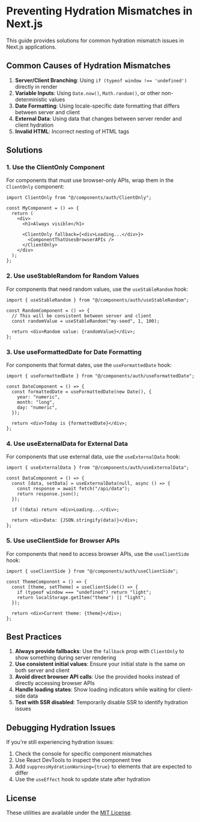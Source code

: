 # Preventing Hydration Mismatches in Next.js

This guide provides solutions for common hydration mismatch issues in Next.js applications.

## Common Causes of Hydration Mismatches

1. **Server/Client Branching**: Using `if (typeof window !== 'undefined')` directly in render
2. **Variable Inputs**: Using `Date.now()`, `Math.random()`, or other non-deterministic values
3. **Date Formatting**: Using locale-specific date formatting that differs between server and client
4. **External Data**: Using data that changes between server render and client hydration
5. **Invalid HTML**: Incorrect nesting of HTML tags

## Solutions

### 1. Use the ClientOnly Component

For components that must use browser-only APIs, wrap them in the `ClientOnly` component:

```tsx
import ClientOnly from "@/components/auth/ClientOnly";

const MyComponent = () => {
  return (
    <div>
      <h1>Always visible</h1>

      <ClientOnly fallback={<div>Loading...</div>}>
        <ComponentThatUsesBrowserAPIs />
      </ClientOnly>
    </div>
  );
};
```

### 2. Use useStableRandom for Random Values

For components that need random values, use the `useStableRandom` hook:

```tsx
import { useStableRandom } from "@/components/auth/useStableRandom";

const RandomComponent = () => {
  // This will be consistent between server and client
  const randomValue = useStableRandom("my-seed", 1, 100);

  return <div>Random value: {randomValue}</div>;
};
```

### 3. Use useFormattedDate for Date Formatting

For components that format dates, use the `useFormattedDate` hook:

```tsx
import { useFormattedDate } from "@/components/auth/useFormattedDate";

const DateComponent = () => {
  const formattedDate = useFormattedDate(new Date(), {
    year: "numeric",
    month: "long",
    day: "numeric",
  });

  return <div>Today is {formattedDate}</div>;
};
```

### 4. Use useExternalData for External Data

For components that use external data, use the `useExternalData` hook:

```tsx
import { useExternalData } from "@/components/auth/useExternalData";

const DataComponent = () => {
  const [data, setData] = useExternalData(null, async () => {
    const response = await fetch("/api/data");
    return response.json();
  });

  if (!data) return <div>Loading...</div>;

  return <div>Data: {JSON.stringify(data)}</div>;
};
```

### 5. Use useClientSide for Browser APIs

For components that need to access browser APIs, use the `useClientSide` hook:

```tsx
import { useClientSide } from "@/components/auth/useClientSide";

const ThemeComponent = () => {
  const [theme, setTheme] = useClientSide(() => {
    if (typeof window === "undefined") return "light";
    return localStorage.getItem("theme") || "light";
  });

  return <div>Current theme: {theme}</div>;
};
```

## Best Practices

1. **Always provide fallbacks**: Use the `fallback` prop with `ClientOnly` to show something during server rendering
2. **Use consistent initial values**: Ensure your initial state is the same on both server and client
3. **Avoid direct browser API calls**: Use the provided hooks instead of directly accessing browser APIs
4. **Handle loading states**: Show loading indicators while waiting for client-side data
5. **Test with SSR disabled**: Temporarily disable SSR to identify hydration issues

## Debugging Hydration Issues

If you're still experiencing hydration issues:

1. Check the console for specific component mismatches
2. Use React DevTools to inspect the component tree
3. Add `suppressHydrationWarning={true}` to elements that are expected to differ
4. Use the `useEffect` hook to update state after hydration

## License

These utilities are available under the [MIT License](LICENSE).
